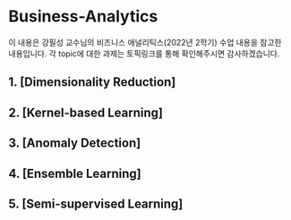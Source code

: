 # Business-Analytics
이 내용은 강필성 교수님의 비즈니스 애널리틱스(2022년 2학기) 수업 내용을 참고한 내용입니다. 
각 topic에 대한 과제는 토픽링크를 통해 확인해주시면 감사하겠습니다. 


## 1. [Dimensionality Reduction]
## 2. [Kernel-based Learning]
## 3. [Anomaly Detection]
## 4. [Ensemble Learning]
## 5. [Semi-supervised Learning]
